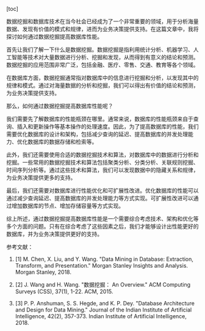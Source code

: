 
[toc]                    
                
                
数据挖掘和数据库技术在当今社会已经成为了一个非常重要的领域，用于分析海量数据、发现有价值的模式和规律，进而为业务决策提供支持。在这篇文章中，我将探讨如何通过数据挖掘提高数据库性能。

首先让我们了解一下什么是数据挖掘。数据挖掘是指利用统计分析、机器学习、人工智能等技术对大量数据进行分析、挖掘和发现，从而得到有意义的结论和预测。数据挖掘的应用范围非常广泛，包括金融、医疗、零售、交通、教育等各个领域。

在数据库方面，数据挖掘通常指对数据库中的信息进行挖掘和分析，以发现其中的规律和模式。通过对海量数据的分析和挖掘，我们可以得出有价值的结论和预测，为业务决策提供支持。

那么，如何通过数据挖掘提高数据库性能呢？

我们需要先了解数据库的性能瓶颈在哪里。通常来说，数据库的性能瓶颈来自于查询、插入和更新操作等基本操作的处理速度。因此，为了提高数据库的性能，我们需要优化数据库的设计和架构，包括减少查询的延迟、提高数据库的并发处理能力、优化数据库的数据存储和检索等。

此外，我们还需要使用合适的数据挖掘技术和算法，对数据库中的数据进行分析和挖掘。一些常用的数据挖掘技术和算法包括聚类分析、分类分析、关联规则挖掘、时间序列分析等。通过这些技术和算法，我们可以发现数据中的隐藏关系和规律，为业务决策提供更多的支持。

最后，我们还需要对数据库进行性能优化和可扩展性改进。优化数据库的性能可以通过减少查询延迟、提高数据库的并发处理能力等方式实现。可扩展性改进可以通过增加数据库的节点、增加存储容量等方式实现。

综上所述，通过数据挖掘提高数据库性能是一个需要综合考虑技术、架构和优化等多个方面的问题。只有在综合考虑了这些因素之后，我们才能够设计出性能更好的数据库，并为业务决策提供更好的支持。

参考文献：

1. [1] M. Chen, X. Liu, and Y. Wang. "Data Mining in Database: Extraction, Transform, and Presentation." Morgan Stanley Insights and Analysis. Morgan Stanley, 2018.

2. [2] J. Wang and H. Wang. "数据挖掘： An Overview." ACM Computing Surveys (CSS), 37(1), 1-22. ACM, 2015.

3. [3] P. P. Anshuman, S. S. Hegde, and K. P. Dey. "Database Architecture and Design for Data Mining." Journal of the Indian Institute of Artificial Intelligence, 42(2), 357-373. Indian Institute of Artificial Intelligence, 2018.

